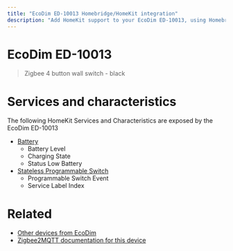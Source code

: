 ```yaml
---
title: "EcoDim ED-10013 Homebridge/HomeKit integration"
description: "Add HomeKit support to your EcoDim ED-10013, using Homebridge, Zigbee2MQTT and homebridge-z2m."
---
```

<!---
This file has been GENERATED using src/docgen/docgen.ts
DO NOT EDIT THIS FILE MANUALLY!
-->
# EcoDim ED-10013
> Zigbee 4 button wall switch - black


# Services and characteristics
The following HomeKit Services and Characteristics are exposed by
the EcoDim ED-10013

* [Battery](../../battery.md)
  * Battery Level
  * Charging State
  * Status Low Battery
* [Stateless Programmable Switch](../../action.md)
  * Programmable Switch Event
  * Service Label Index


# Related
* [Other devices from EcoDim](../index.md#ecodim)
* [Zigbee2MQTT documentation for this device](https://www.zigbee2mqtt.io/devices/ED-10013.html)
